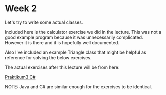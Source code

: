 # Week 2

Let's try to write some actual classes. 

Included here is the calculator exercise we did in the lecture. This was not a good example program because it was unnecessarily complicated. However it is there and it is hopefully well documented.

Also I've included an example Triangle class that might be helpful as reference for solving the below exercises.

The actual exercises after this lecture will be from here:

[Praktikum3 C#](https://wiki.itcollege.ee/index.php/Praktikum3:_Viitet%C3%BC%C3%BCpi_muutujad_CSharp_programmeerimiskeeles)

NOTE: Java and C# are similar enough for the exercises to be identical.


